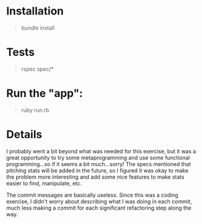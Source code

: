 Installation
============

>  bundle install

Tests
============

>  rspec spec/*

Run the "app":
============

>  ruby run.rb

Details
=======

I probably went a bit beyond what was needed for this exercise, but it was a great opportunity
to try some metaprogramming and use some functional programming...so if it seems a bit much...sorry!
The specs mentioned that pitching stats will be added in the future, so I figured it was okay to
make the problem more interesting and add some nice features to make stats easier to find, 
manipulate, etc.

The commit messages are basically useless. Since this was a coding exercise, I didn't worry about 
describing what I was doing in each commit, much less making a commit for each significant refactoring step along the way.